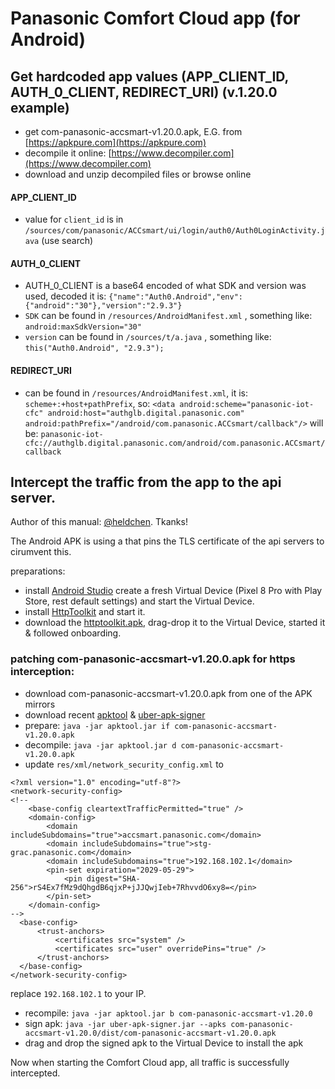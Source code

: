 # Panasonic Comfort Cloud app (for Android)

## Get hardcoded app values (APP_CLIENT_ID, AUTH_0_CLIENT, REDIRECT_URI) (v.1.20.0 example)
- get com-panasonic-accsmart-v1.20.0.apk, E.G. from [https://apkpure.com](https://apkpure.com)
- decompile it online: [https://www.decompiler.com](https://www.decompiler.com)
- download and unzip decompiled files or browse online

#### APP_CLIENT_ID
- value for `client_id` is in `/sources/com/panasonic/ACCsmart/ui/login/auth0/Auth0LoginActivity.java` (use search)

#### AUTH_0_CLIENT
- AUTH_0_CLIENT is a base64 encoded of what SDK and version was used, decoded it is: `{"name":"Auth0.Android","env":{"android":"30"},"version":"2.9.3"}`
- `SDK` can be found in `/resources/AndroidManifest.xml` , something like: `android:maxSdkVersion="30"`
- `version` can be found in `/sources/t/a.java` , something like: `this("Auth0.Android", "2.9.3");`

#### REDIRECT_URI
- can be found in `/resources/AndroidManifest.xml`, it is: `scheme+:+host+pathPrefix`, so: `<data android:scheme="panasonic-iot-cfc" android:host="authglb.digital.panasonic.com" android:pathPrefix="/android/com.panasonic.ACCsmart/callback"/>` will be: `panasonic-iot-cfc://authglb.digital.panasonic.com/android/com.panasonic.ACCsmart/callback`

## Intercept the traffic from the app to the api server. 
Author of this manual: [@heldchen](https://github.com/heldchen). Tkanks!

The Android APK is using a <network-security-config> that pins the TLS certificate of the api servers to cirumvent this.

preparations:

- install [Android Studio](https://developer.android.com/studio) create a fresh Virtual Device (Pixel 8 Pro with Play Store, rest default settings) and start the Virtual Device.
- install [HttpToolkit](https://httptoolkit.com) and start it.
- download the [httptoolkit.apk](https://github.com/httptoolkit/httptoolkit-android/releases/tag/v1.3.12), drag-drop it to the Virtual Device, started it & followed onboarding.

### patching com-panasonic-accsmart-v1.20.0.apk for https interception:

- download com-panasonic-accsmart-v1.20.0.apk from one of the APK mirrors
- download recent [apktool](https://apktool.org) & [uber-apk-signer](https://github.com/patrickfav/uber-apk-signer)
- prepare: `java -jar apktool.jar if com-panasonic-accsmart-v1.20.0.apk`
- decompile: `java -jar apktool.jar d com-panasonic-accsmart-v1.20.0.apk`
- update `res/xml/network_security_config.xml` to

```
<?xml version="1.0" encoding="utf-8"?>
<network-security-config>
<!--
    <base-config cleartextTrafficPermitted="true" />
    <domain-config>
        <domain includeSubdomains="true">accsmart.panasonic.com</domain>
        <domain includeSubdomains="true">stg-grac.panasonic.com</domain>
        <domain includeSubdomains="true">192.168.102.1</domain>
        <pin-set expiration="2029-05-29">
            <pin digest="SHA-256">rS4Ex7fMz9dQhgdB6qjxP+jJJQwjIeb+7RhvvdO6xy8=</pin>
        </pin-set>
    </domain-config>
-->
  <base-config>
      <trust-anchors>
          <certificates src="system" />
          <certificates src="user" overridePins="true" />
      </trust-anchors>
  </base-config>
</network-security-config>
```
replace `192.168.102.1` to your IP.

- recompile: `java -jar apktool.jar b com-panasonic-accsmart-v1.20.0`
- sign apk: `java -jar uber-apk-signer.jar --apks com-panasonic-accsmart-v1.20.0/dist/com-panasonic-accsmart-v1.20.0.apk`
- drag and drop the signed apk to the Virtual Device to install the apk

Now when starting the Comfort Cloud app, all traffic is successfully intercepted.

